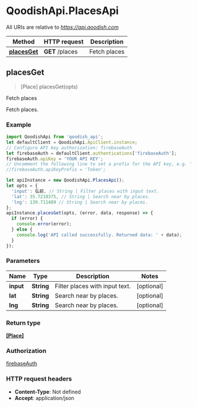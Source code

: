 # QoodishApi.PlacesApi

All URIs are relative to *https://api.qoodish.com*

Method | HTTP request | Description
------------- | ------------- | -------------
[**placesGet**](PlacesApi.md#placesGet) | **GET** /places | Fetch places



## placesGet

> [Place] placesGet(opts)

Fetch places

Fetch places. 

### Example

```javascript
import QoodishApi from 'qoodish_api';
let defaultClient = QoodishApi.ApiClient.instance;
// Configure API key authorization: firebaseAuth
let firebaseAuth = defaultClient.authentications['firebaseAuth'];
firebaseAuth.apiKey = 'YOUR API KEY';
// Uncomment the following line to set a prefix for the API key, e.g. "Token" (defaults to null)
//firebaseAuth.apiKeyPrefix = 'Token';

let apiInstance = new QoodishApi.PlacesApi();
let opts = {
  'input': 弘前, // String | Filter places with input text.
  'lat': 35.7210375, // String | Search near by places.
  'lng': 139.711489 // String | Search near by places.
};
apiInstance.placesGet(opts, (error, data, response) => {
  if (error) {
    console.error(error);
  } else {
    console.log('API called successfully. Returned data: ' + data);
  }
});
```

### Parameters


Name | Type | Description  | Notes
------------- | ------------- | ------------- | -------------
 **input** | **String**| Filter places with input text. | [optional] 
 **lat** | **String**| Search near by places. | [optional] 
 **lng** | **String**| Search near by places. | [optional] 

### Return type

[**[Place]**](Place.md)

### Authorization

[firebaseAuth](../README.md#firebaseAuth)

### HTTP request headers

- **Content-Type**: Not defined
- **Accept**: application/json

